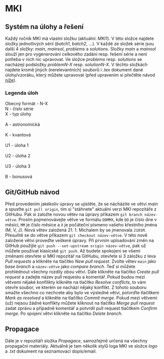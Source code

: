 # MKI

## Systém na úlohy a řešení

Každý ročník MKI má vlastní složku (aktuální: *MKI1*). V této složce najdete složky jednotlivých sérií (*batch1*, *batch2*, ...). V každé ze složek série jsou další 4 složky: *main*, *mainsol*, *problems* a *solutions*. Složky *main* a *mainsol* slouží jen pro vygenerování celkového zadání resp. řešení série a není potřeba  v nich nic upravovat. Ve složce *problems* resp. *solutions* se nacházejí podsložky *problemN-X* resp. *solutionN-X*. V těchto složkách najdete kromě jiných (nerelevantních) souborů i *.tex* dokument dané úlohy/vzoráku, který můžete upravovat (před upravením si přečtěte návod [níže](git/github-návod)).

### Legenda úloh

Obecný formát - N-X\
N - číslo série\
X - typ úlohy\
\
A - astronomická\
\
K - kvantová\
\
U1 - úloha 1\
\
U2 - úloha 2\
\
U3 - úloha 3\
\
B - bonusová

## Git/GitHub návod

Před provedením jakékoliv úpravy se ujistěte, že se nácházíte ve větvi *main* a spusťte `git pull origin`, tím si "stáhnete" aktuální verzi MKI repozitáře z GitHubu. Pak si založte novou větev na úpravy příkazem `git branch název-větve`. Prosím pojmenovávejte větve ve formátu `DDMMX`, kde `DD` je číslo dne v měsíci, `MM` je číslo měsíce a `X` je počáteční písmeno vašeho křestního jména (M, V, J). Nová větev založená 21. 1. Michalem by se jmenovala `2101M`. Přesuňtě se do větve příkazem `git checkout název-větve`. V této nově založené větvi proveďte veškeré úpravy. Při prvním uploadování změn na GitHub použijte `git push --set-upstream origin název-větve`, pak už můžete používat klasicské `git push`. Až budete spokojeni se všemi změnami otevřete si MKI repozitář na GitHubu, otevřete si 3 záložku z leva *Pull requests* a klikněte na tlačítko *New pull request*. Zvolte větev `main` jako *base branch* a `název-větve` jako *compare branch*. Teď si můžete prohlédnout všechny rozdíly obou větví. Dále klikněte na tlačítko *Create pull request* a zadejte název pull requestu a komentář. Pokud budou mezi větvemi nějaké konfilikty klikněte na tlačítko *Resolve conflicts*, to vám otevře soubor, ve kterém se nachází nějaký konflikt. Z tohoto souboru smažte všechno co nechcete aby bylo ve výsledné větvi, potvrďte tlačítkem *Mark as resolved* a klikněte na tlačítko *Commit merge*. Pokud mezi větvemi (už) nejsou žádné konflikty můžete kliknout na tlačítko *Merge pull request* zadat zprávu a případně komentář a potvrdil pull request tlačítkem *Confirm merge*. Po spojení větví klikněte na tlačítko *Delete branch*.

## Propagace

Dále je v repozitáři složka *Propagace*, samozřejmě určená na všechny propagační materiály. Aktuálně je tam několik stylů loga MKI ve složce *logo* a *.txt* dokument na seznamovací dopis/email.
